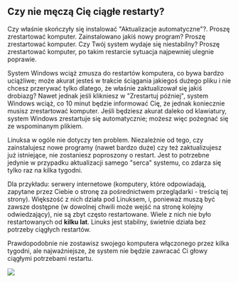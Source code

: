 ﻿<?php require("../../entete.php"); ?> <?php require("../../base.php"); ?>

<div id="corps">

<h2>Czy nie męczą Cię ciągłe restarty?</h2>

<p>Czy właśnie skończyły się instalować "Aktualizacje automatyczne"?.
Proszę zrestartować komputer. Zainstalowano jakiś nowy program?
Proszę zrestartować komputer. Czy Twój system wydaje się niestabilny?
Proszę zrestartować komputer, po takim restarcie sytuacja najpewniej
ulegnie poprawie.</p>

<p>System Windows wciąż zmusza do restartów komputera, co bywa bardzo uciążliwe;
może akurat jesteś w trakcie ściągania jakiegoś dużego pliku i nie
chcesz przerywać tylko dlatego, że właśnie zaktualizował się jakiś
drobiazg? Nawet jednak jeśli klikniesz w "Zrestartuj później", system Windows
wciąż, co 10 minut będzie informować Cię, że jednak koniecznie musisz
zrestartować komputer. Jeśli będziesz akurat daleko od klawiatury, system Windows
zrestartuje się automatycznie; możesz więc pożegnać się ze wspominanym plikiem.</p>

<p>Linuksa w ogóle nie dotyczy ten problem. Niezależnie od tego, czy
zainstalujesz nowe programy (nawet bardzo duże) czy też zaktualizujesz
już istniejące, nie zostaniesz poproszony o restart. Jest to potrzebne
jedynie w przypadku aktualizacji samego "serca" systemu, co zdarza się
tylko raz na kilka tygodni.</p>

<p>Dla przykładu: serwery internetowe (komputery, które odpowiadają,
zapytane przez Ciebie o stronę za pośrednictwem przeglądarki - treścią
tej strony). Większość z nich działa pod Linuksem, i, ponieważ muszą być
zawsze dostępne (w dowolnej chwili może wejść na stronę kolejny
odwiedzający), nie są zbyt często restartowane. Wiele z nich nie było
restartowanych od <b>kilku lat</b>. Linuks jest stabilny, świetnie działa
bez potrzeby ciągłych restartów.</p>

<p>Prawdopodobnie nie zostawisz swojego komputera włączonego przez kilka
tygodni, ale najważniejsze, że system nie będzie zawracać Ci głowy
ciągłymi potrzebami restartu.</p>

<img src="Images/reboot_all_the_time_thumb.png" />

</div>

